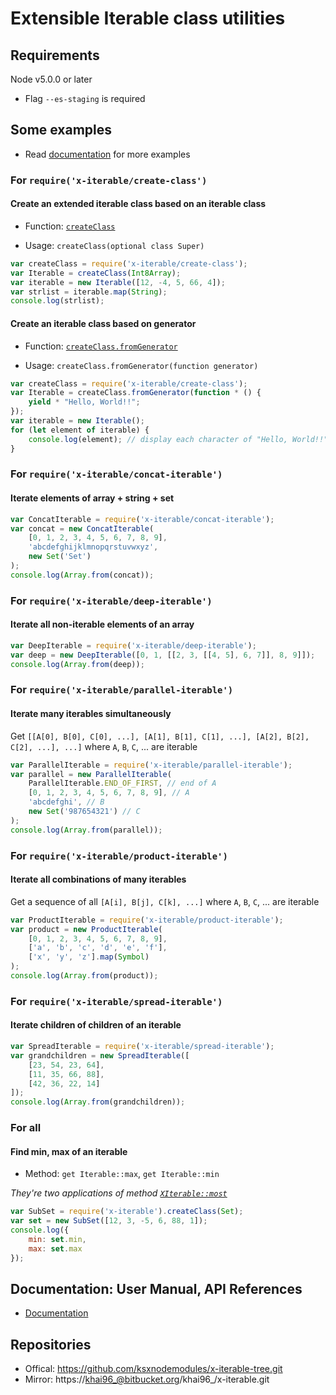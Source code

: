 
# Extensible Iterable class utilities

## Requirements

Node v5.0.0 or later
 - Flag `--es-staging` is required

## Some examples

 * Read [documentation](https://github.com/ksxnodemodules/x-iterable-documentation) for more examples

### For `require('x-iterable/create-class')`

#### Create an extended iterable class based on an iterable class

 - Function: [`createClass`](https://github.com/ksxnodemodules/x-iterable-documentation/blob/master/references/create-class/readme.md)

 - Usage: `createClass(optional class Super)`

```javascript
var createClass = require('x-iterable/create-class');
var Iterable = createClass(Int8Array);
var iterable = new Iterable([12, -4, 5, 66, 4]);
var strlist = iterable.map(String);
console.log(strlist);
```

#### Create an iterable class based on generator

 - Function: [`createClass.fromGenerator`](https://github.com/ksxnodemodules/x-iterable-documentation/blob/master/references/create-class/readme.md#function-createclassfromgenerator)

 - Usage: `createClass.fromGenerator(function generator)`

```javascript
var createClass = require('x-iterable/create-class');
var Iterable = createClass.fromGenerator(function * () {
	yield * "Hello, World!!";
});
var iterable = new Iterable();
for (let element of iterable) {
	console.log(element); // display each character of "Hello, World!!"
}
```

### For `require('x-iterable/concat-iterable')`

#### Iterate elements of array + string + set

```javascript
var ConcatIterable = require('x-iterable/concat-iterable');
var concat = new ConcatIterable(
	[0, 1, 2, 3, 4, 5, 6, 7, 8, 9],
	'abcdefghijklmnopqrstuvwxyz',
	new Set('Set')
);
console.log(Array.from(concat));
```

### For `require('x-iterable/deep-iterable')`

#### Iterate all non-iterable elements of an array

```javascript
var DeepIterable = require('x-iterable/deep-iterable');
var deep = new DeepIterable([0, 1, [[2, 3, [[4, 5], 6, 7]], 8, 9]]);
console.log(Array.from(deep));
```

### For `require('x-iterable/parallel-iterable')`

#### Iterate many iterables simultaneously

Get `[[A[0], B[0], C[0], ...], [A[1], B[1], C[1], ...], [A[2], B[2], C[2], ...], ...]` where `A`, `B`, `C`, ... are iterable

```javascript
var ParallelIterable = require('x-iterable/parallel-iterable');
var parallel = new ParallelIterable(
	ParallelIterable.END_OF_FIRST, // end of A
	[0, 1, 2, 3, 4, 5, 6, 7, 8, 9], // A
	'abcdefghi', // B
	new Set('987654321') // C
);
console.log(Array.from(parallel));
```

### For `require('x-iterable/product-iterable')`

#### Iterate all combinations of many iterables

Get a sequence of all `[A[i], B[j], C[k], ...]` where `A`, `B`, `C`, ... are iterable

```javascript
var ProductIterable = require('x-iterable/product-iterable');
var product = new ProductIterable(
	[0, 1, 2, 3, 4, 5, 6, 7, 8, 9],
	['a', 'b', 'c', 'd', 'e', 'f'],
	['x', 'y', 'z'].map(Symbol)
);
console.log(Array.from(product));
```

### For `require('x-iterable/spread-iterable')`

#### Iterate children of children of an iterable

```javascript
var SpreadIterable = require('x-iterable/spread-iterable');
var grandchildren = new SpreadIterable([
	[23, 54, 23, 64],
	[11, 35, 66, 88],
	[42, 36, 22, 14]
]);
console.log(Array.from(grandchildren));
```

### For all

#### Find min, max of an iterable

 - Method: `get Iterable::max`, `get Iterable::min`

*They're two applications of method [`XIterable::most`](https://github.com/ksxnodemodules/x-iterable-documentation/blob/master/references/create-class/x-iterable.md#method-most)*

```javascript
var SubSet = require('x-iterable').createClass(Set);
var set = new SubSet([12, 3, -5, 6, 88, 1]);
console.log({
	min: set.min,
	max: set.max
});
```

## Documentation: User Manual, API References
 - [Documentation](https://github.com/ksxnodemodules/x-iterable-documentation)

## Repositories

 - Offical: https://github.com/ksxnodemodules/x-iterable-tree.git
 - Mirror: https://khai96_@bitbucket.org/khai96_/x-iterable.git
